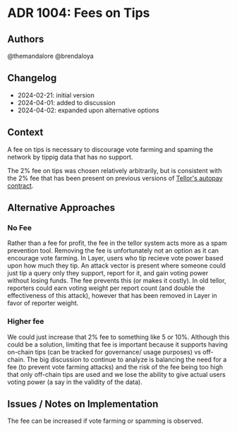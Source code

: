 # ADR 1004: Fees on Tips

## Authors

@themandalore
@brendaloya

## Changelog

- 2024-02-21: initial version
- 2024-04-01: added to discussion
- 2024-04-02: expanded upon alternative options

## Context

A fee on tips is necessary to discourage vote farming and spaming the network by tippig data that has no support. 

The 2% fee on tips was chosen relatively arbitrarily, but is consistent with the 2% fee that has been present on previous versions of [Tellor's autopay contract](https://github.com/tellor-io/autoPay). 


## Alternative Approaches

### No Fee

Rather than a fee for profit, the fee in the tellor system acts more as a spam prevention tool. Removing the fee is unfortunately not an option as it can encourage vote farming. In Layer, users who tip recieve vote power based upon how much they tip.  An attack vector is present where someone could just tip a query only they support, report for it, and gain voting power without losing funds.  The fee prevents this (or makes it costly).  In old tellor, reporters could earn voting weight per report count (and double the effectiveness of this attack), however that has been removed in Layer in favor of reporter weight. 

### Higher fee

We could just increase that 2% fee to something like 5 or 10%.  Although this could be a solution, limiting that fee is important because it supports having on-chain tips (can be tracked for governance/ usage purposes) vs off-chain.  The big discussion to continue to analyze is balancing the need for a fee (to prevent vote farming attacks) and the risk of the fee being too high that only off-chain tips are used and we lose the ability to give actual users voting power (a say in the validity of the data).   


## Issues / Notes on Implementation

The fee can be increased if vote farming or spamming is observed. 